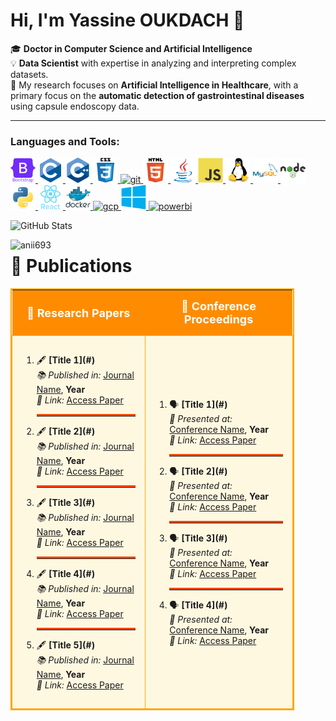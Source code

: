 # Hi, I'm Yassine OUKDACH 👋

🎓 **Doctor in Computer Science and Artificial Intelligence**  
💡 **Data Scientist** with expertise in analyzing and interpreting complex datasets.  
🔬 My research focuses on **Artificial Intelligence in Healthcare**, with a primary focus on the **automatic detection of gastrointestinal diseases** using capsule endoscopy data.

---
<h3 align="left">Languages and Tools:</h3>
<p align="left"> 
  <a href="https://getbootstrap.com" target="_blank" rel="noreferrer"> 
    <img src="https://raw.githubusercontent.com/devicons/devicon/master/icons/bootstrap/bootstrap-plain-wordmark.svg" alt="bootstrap" width="40" height="40"/> 
  </a> 
  <a href="https://www.cprogramming.com/" target="_blank" rel="noreferrer"> 
    <img src="https://raw.githubusercontent.com/devicons/devicon/master/icons/c/c-original.svg" alt="c" width="40" height="40"/> 
  </a> 
  <a href="https://www.w3schools.com/cpp/" target="_blank" rel="noreferrer"> 
    <img src="https://raw.githubusercontent.com/devicons/devicon/master/icons/cplusplus/cplusplus-original.svg" alt="cplusplus" width="40" height="40"/> 
  </a> 
  <a href="https://www.w3schools.com/css/" target="_blank" rel="noreferrer"> 
    <img src="https://raw.githubusercontent.com/devicons/devicon/master/icons/css3/css3-original-wordmark.svg" alt="css3" width="40" height="40"/> 
  </a> 
  <a href="https://git-scm.com/" target="_blank" rel="noreferrer"> 
    <img src="https://www.vectorlogo.zone/logos/git-scm/git-scm-icon.svg" alt="git" width="40" height="40"/> 
  </a> 
  <a href="https://www.w3.org/html/" target="_blank" rel="noreferrer"> 
    <img src="https://raw.githubusercontent.com/devicons/devicon/master/icons/html5/html5-original-wordmark.svg" alt="html5" width="40" height="40"/> 
  </a> 
  <a href="https://www.java.com" target="_blank" rel="noreferrer"> 
    <img src="https://raw.githubusercontent.com/devicons/devicon/master/icons/java/java-original.svg" alt="java" width="40" height="40"/> 
  </a> 
  <a href="https://developer.mozilla.org/en-US/docs/Web/JavaScript" target="_blank" rel="noreferrer"> 
    <img src="https://raw.githubusercontent.com/devicons/devicon/master/icons/javascript/javascript-original.svg" alt="javascript" width="40" height="40"/> 
  </a> 
  <a href="https://www.linux.org/" target="_blank" rel="noreferrer"> 
    <img src="https://raw.githubusercontent.com/devicons/devicon/master/icons/linux/linux-original.svg" alt="linux" width="40" height="40"/> 
  </a> 
  <a href="https://www.mysql.com/" target="_blank" rel="noreferrer"> 
    <img src="https://raw.githubusercontent.com/devicons/devicon/master/icons/mysql/mysql-original-wordmark.svg" alt="mysql" width="40" height="40"/> 
  </a> 
  <a href="https://nodejs.org" target="_blank" rel="noreferrer"> 
    <img src="https://raw.githubusercontent.com/devicons/devicon/master/icons/nodejs/nodejs-original-wordmark.svg" alt="nodejs" width="40" height="40"/> 
  </a> 
  <a href="https://www.python.org" target="_blank" rel="noreferrer"> 
    <img src="https://raw.githubusercontent.com/devicons/devicon/master/icons/python/python-original.svg" alt="python" width="40" height="40"/> 
  </a> 
  <a href="https://reactjs.org/" target="_blank" rel="noreferrer"> 
    <img src="https://raw.githubusercontent.com/devicons/devicon/master/icons/react/react-original-wordmark.svg" alt="react" width="40" height="40"/> 
  </a> 
  <a href="https://www.docker.com/" target="_blank" rel="noreferrer"> 
    <img src="https://raw.githubusercontent.com/devicons/devicon/master/icons/docker/docker-original-wordmark.svg" alt="docker" width="40" height="40"/> 
  </a> 
  <a href="https://cloud.google.com/" target="_blank" rel="noreferrer"> 
    <img src="https://www.vectorlogo.zone/logos/google_cloud/google_cloud-icon.svg" alt="gcp" width="40" height="40"/> 
  </a> 
  <a href="https://learn.microsoft.com/en-us/windows/wsl/" target="_blank" rel="noreferrer"> 
    <img src="https://raw.githubusercontent.com/devicons/devicon/master/icons/windows8/windows8-original.svg" alt="wsl" width="40" height="40"/> 
  </a> 
  <a href="https://powerbi.microsoft.com/" target="_blank" rel="noreferrer"> 
  <img src="https://www.vectorlogo.zone/logos/microsoft_powerbi/microsoft_powerbi-icon.svg" alt="powerbi" width="40" height="40"/> 
</a>

<p>
  <img src="https://github-readme-stats.vercel.app/api?username=YassineOUKDACH&show_icons=true&theme=radical" alt="GitHub Stats">
</p>
<p>
  <img align="left" src="https://github-readme-streak-stats.herokuapp.com/?user=YassineOUKDACH&theme=dark" alt="anii693">
</p>


# 📝 Publications

<p align="center">
<table align="center" style="border: 2px solid #FFA500; border-collapse: collapse; width: 90%;">
<thead>
<tr style="background-color: #FF8C00; color: white; text-align: center;">
<th style="padding: 15px; font-size: 18px;">📄 Research Papers</th>
<th style="padding: 15px; font-size: 18px;">📘 Conference Proceedings</th>
</tr>
</thead>
<tbody>
<tr>
<td style="padding: 15px; border: 1px solid #FFA500; background-color: #FFF8E1;">
<ol>
  <li>🖋️ <b>[Title 1](#)</b><br>
      <i>📚 Published in:</i> <u>Journal Name</u>, <b>Year</b><br>
      <i>🔗 Link:</i> <a href="#">Access Paper</a></li>
  <hr style="border: 0; border-top: 3px solid #FF4500;">
  <li>🖋️ <b>[Title 2](#)</b><br>
      <i>📚 Published in:</i> <u>Journal Name</u>, <b>Year</b><br>
      <i>🔗 Link:</i> <a href="#">Access Paper</a></li>
  <hr style="border: 0; border-top: 3px solid #FF4500;">
  <li>🖋️ <b>[Title 3](#)</b><br>
      <i>📚 Published in:</i> <u>Journal Name</u>, <b>Year</b><br>
      <i>🔗 Link:</i> <a href="#">Access Paper</a></li>
  <hr style="border: 0; border-top: 3px solid #FF4500;">
  <li>🖋️ <b>[Title 4](#)</b><br>
      <i>📚 Published in:</i> <u>Journal Name</u>, <b>Year</b><br>
      <i>🔗 Link:</i> <a href="#">Access Paper</a></li>
  <hr style="border: 0; border-top: 3px solid #FF4500;">
  <li>🖋️ <b>[Title 5](#)</b><br>
      <i>📚 Published in:</i> <u>Journal Name</u>, <b>Year</b><br>
      <i>🔗 Link:</i> <a href="#">Access Paper</a></li>
</ol>
</td>

<td style="padding: 15px; border: 1px solid #FFA500; background-color: #FFF8E1;">
<ol>
  <li>🗣️ <b>[Title 1](#)</b><br>
      <i>🎤 Presented at:</i> <u>Conference Name</u>, <b>Year</b><br>
      <i>🔗 Link:</i> <a href="#">Access Paper</a></li>
  <hr style="border: 0; border-top: 3px solid #FF4500;">
  <li>🗣️ <b>[Title 2](#)</b><br>
      <i>🎤 Presented at:</i> <u>Conference Name</u>, <b>Year</b><br>
      <i>🔗 Link:</i> <a href="#">Access Paper</a></li>
  <hr style="border: 0; border-top: 3px solid #FF4500;">
  <li>🗣️ <b>[Title 3](#)</b><br>
      <i>🎤 Presented at:</i> <u>Conference Name</u>, <b>Year</b><br>
      <i>🔗 Link:</i> <a href="#">Access Paper</a></li>
  <hr style="border: 0; border-top: 3px solid #FF4500;">
  <li>🗣️ <b>[Title 4](#)</b><br>
      <i>🎤 Presented at:</i> <u>Conference Name</u>, <b>Year</b><br>
      <i>🔗 Link:</i> <a href="#">Access Paper</a></li>
</ol>
</td>
</tr>
</tbody>
</table>
</p>

